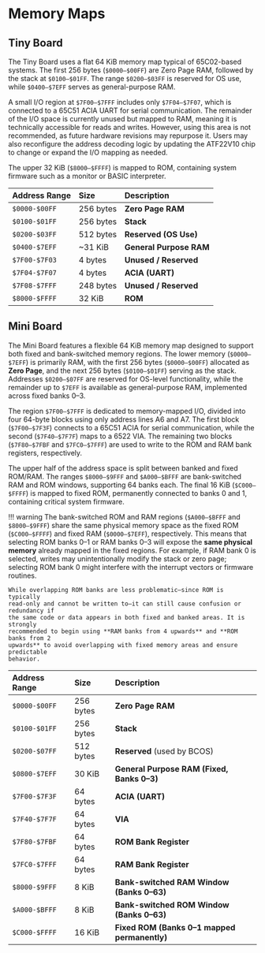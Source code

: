 # Memory Maps

## Tiny Board

The Tiny Board uses a flat 64 KiB memory map typical of 65C02-based systems. The
first 256 bytes (`$0000–$00FF`) are Zero Page RAM, followed by the stack
at `$0100–$01FF`. The range `$0200–$03FF` is reserved for OS use, while
`$0400–$7EFF` serves as general-purpose RAM.

A small I/O region at `$7F00–$7FFF` includes only `$7F04–$7F07`, which is
connected to a 65C51 ACIA UART for serial communication. The remainder of
the I/O space is currently unused but mapped to RAM, meaning it is technically
accessible for reads and writes. However, using this area is not
recommended, as future hardware revisions may repurpose it. Users may also
reconfigure the address decoding logic by updating the ATF22V10 chip to
change or expand the I/O mapping as needed.


The upper 32 KiB (`$8000–$FFFF`) is mapped to ROM, containing system
firmware such as a monitor or BASIC interpreter.


| Address Range | Size       | Description                                    |
|:--------------|:-----------|:-----------------------------------------------|
| `$0000-$00FF` | 256 bytes  | **Zero Page RAM**                              |
| `$0100-$01FF` | 256 bytes  | **Stack**                                      |
| `$0200-$03FF` | 512 bytes  | **Reserved (OS Use)**                          |
| `$0400-$7EFF` | ~31 KiB    | **General Purpose RAM**                        |
| `$7F00-$7F03` | 4 bytes    | **Unused / Reserved**                          |
| `$7F04-$7F07` | 4 bytes    | **ACIA (UART)**                                |
| `$7F08-$7FFF` | 248 bytes  | **Unused / Reserved**                          |
| `$8000-$FFFF` | 32 KiB     | **ROM**                                        |

## Mini Board

The Mini Board features a flexible 64 KiB memory map designed to support both
fixed and bank-switched memory regions. The lower memory (`$0000–$7EFF`) is
primarily RAM, with the first 256 bytes (`$0000–$00FF`) allocated as **Zero
Page**, and the next 256 bytes (`$0100–$01FF`) serving as the stack.
Addresses `$0200–$07FF` are reserved for OS-level functionality, while the
remainder up to `$7EFF` is available as general-purpose RAM, implemented
across fixed banks 0–3.

The region `$7F00–$7FFF` is dedicated to memory-mapped I/O, divided into
four 64-byte blocks using only address lines A6 and A7. The first block
(`$7F00–$7F3F`) connects to a 65C51 ACIA for serial communication, while the
second (`$7F40–$7F7F`) maps to a 6522 VIA. The remaining two blocks
(`$7F80–$7FBF` and `$7FC0–$7FFF`) are used to write to the ROM and RAM
bank registers, respectively.

The upper half of the address space is split between banked and fixed
ROM/RAM. The ranges `$8000–$9FFF` and `$A000–$BFFF` are bank-switched RAM
and ROM windows, supporting 64 banks each. The final 16 KiB (`$C000–$FFFF`) is
mapped to fixed ROM, permanently connected to banks 0 and 1, containing 
critical system firmware.

!!! warning 
    The bank-switched ROM and RAM regions (`$A000–$BFFF` and
    `$8000–$9FFF`) share the same physical memory space as the fixed ROM
    (`$C000–$FFFF`) and fixed RAM (`$0000–$7EFF`), respectively. This means that
    selecting ROM banks 0–1 or RAM banks 0–3 will expose the **same
    physical memory** already mapped in the fixed regions. For example, if RAM
    bank 0 is selected, writes may unintentionally modify the stack or zero
    page; selecting ROM bank 0 might interfere with the interrupt vectors or
    firmware routines.  

    While overlapping ROM banks are less problematic—since ROM is typically
    read-only and cannot be written to—it can still cause confusion or redundancy if
    the same code or data appears in both fixed and banked areas. It is strongly
    recommended to begin using **RAM banks from 4 upwards** and **ROM banks from 2
    upwards** to avoid overlapping with fixed memory areas and ensure predictable
    behavior.

| Address Range | Size       | Description                                                |
|:--------------|:-----------|:-----------------------------------------------------------|
| `$0000-$00FF` | 256 bytes  | **Zero Page RAM**                                          |
| `$0100-$01FF` | 256 bytes  | **Stack**                                                  |
| `$0200-$07FF` | 512 bytes  | **Reserved** (used by BCOS)                                |
| `$0800-$7EFF` | 30 KiB     | **General Purpose RAM (Fixed, Banks 0–3)**                 |
| `$7F00-$7F3F` | 64 bytes   | **ACIA (UART)**                                            |
| `$7F40-$7F7F` | 64 bytes   | **VIA**                                                    |
| `$7F80-$7FBF` | 64 bytes   | **ROM Bank Register**                                      |
| `$7FC0-$7FFF` | 64 bytes   | **RAM Bank Register**                                      |
| `$8000-$9FFF` | 8 KiB      | **Bank-switched RAM Window (Banks 0–63)**                  |
| `$A000-$BFFF` | 8 KiB      | **Bank-switched ROM Window (Banks 0–63)**                  |
| `$C000-$FFFF` | 16 KiB     | **Fixed ROM (Banks 0–1 mapped permanently)**               |
